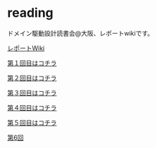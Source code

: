 reading
=======

ドメイン駆動設計読書会@大阪、レポートwikiです。

[レポートWiki](https://github.com/dddosaka/reading_ddd_report/wiki/_pages)

[第１回目はコチラ](https://github.com/dddosaka/reading_ddd_report/wiki/vol1_20140222)

[第２回目はコチラ](https://github.com/dddosaka/reading_ddd_report/wiki/vol2_20140309)

[第３回目はコチラ](https://github.com/dddosaka/reading_ddd_report/wiki/vol3_20140323)

[第４回目はコチラ](https://github.com/dddosaka/reading_ddd_report/wiki/vol4_20140406)

[第５回目はコチラ](https://github.com/dddosaka/reading_ddd_report/wiki/vol5_20140419)


[第6回](https://github.com/dddosaka/reading_ddd_report/wiki/vol6_20140506)
